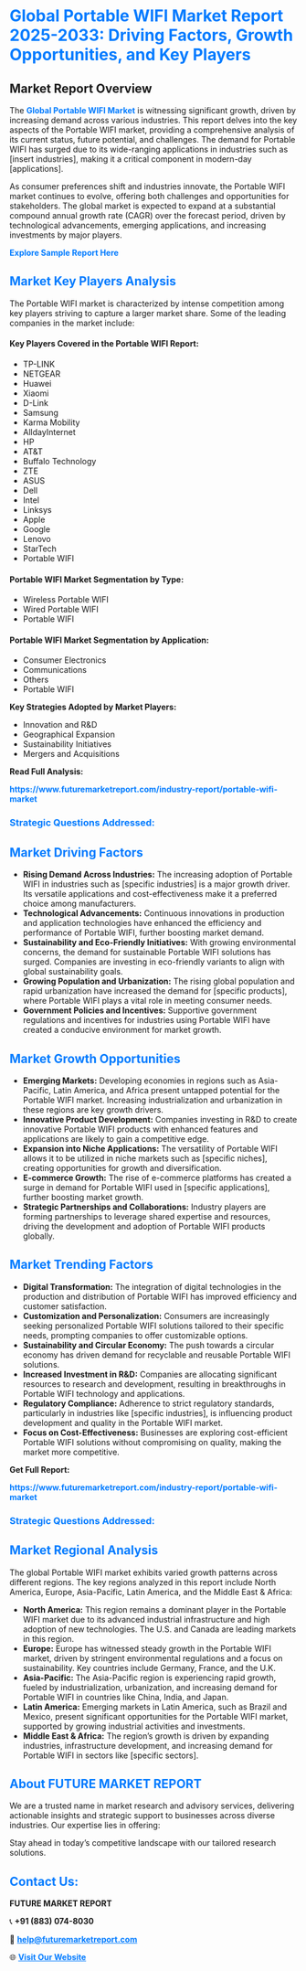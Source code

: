 <h1 style="color: #007BFF;">Global Portable WIFI Market Report 2025-2033: Driving Factors, Growth Opportunities, and Key Players</h1>

<section id="overview">
<h2>Market Report Overview</h2>
<p>The <a href="https://www.futuremarketreport.com/industry-report/portable-wifi-market" style="color: #007BFF; text-decoration: none;"><strong>Global Portable WIFI Market</strong></a> is witnessing significant growth, driven by increasing demand across various industries. This report delves into the key aspects of the Portable WIFI market, providing a comprehensive analysis of its current status, future potential, and challenges. The demand for Portable WIFI has surged due to its wide-ranging applications in industries such as [insert industries], making it a critical component in modern-day [applications].</p>
<p>As consumer preferences shift and industries innovate, the Portable WIFI market continues to evolve, offering both challenges and opportunities for stakeholders. The global market is expected to expand at a substantial compound annual growth rate (CAGR) over the forecast period, driven by technological advancements, emerging applications, and increasing investments by major players.</p>
</section>

<section id="overview">
<p><a href="https://www.futuremarketreport.com/request-sample/reportId=100056" style="color: #007BFF; text-decoration: none;"><strong>Explore Sample Report Here</strong></a></p>
</section>

<section id="key-players">
<h2 style="color: #007BFF;">Market Key Players Analysis</h2>
<p>The Portable WIFI market is characterized by intense competition among key players striving to capture a larger market share. Some of the leading companies in the market include:</p>
<h4>Key Players Covered in the Portable WIFI Report:</h4>
<ul><li>TP-LINK</li><li>NETGEAR</li><li>Huawei</li><li>Xiaomi</li><li>D-Link</li><li>Samsung</li><li>Karma Mobility</li><li>AlldayInternet</li><li>HP</li><li>AT&amp;T</li><li>Buffalo Technology</li><li>ZTE</li><li>ASUS</li><li>Dell</li><li>Intel</li><li>Linksys</li><li>Apple</li><li>Google</li><li>Lenovo</li><li>StarTech</li><li>Portable WIFI</li></ul>
<h4>Portable WIFI Market Segmentation by Type:</h4>
<ul><li>Wireless Portable WIFI</li><li>Wired Portable WIFI</li><li>Portable WIFI</li></ul>

<h4>Portable WIFI Market Segmentation by Application:</h4>
<ul><li>Consumer Electronics</li><li>Communications</li><li>Others</li><li>Portable WIFI</li></ul>
<p><strong>Key Strategies Adopted by Market Players:</strong></p>
<ul>
<li>Innovation and R&D</li>
<li>Geographical Expansion</li>
<li>Sustainability Initiatives</li>
<li>Mergers and Acquisitions</li>
</ul>
</section>

<section>
<p><strong>Read Full Analysis: </strong></p><a href="https://www.futuremarketreport.com/industry-report/portable-wifi-market" style="color: #007BFF; text-decoration: none;"><strong>https://www.futuremarketreport.com/industry-report/portable-wifi-market</strong></a>
<h3 style="color: #007BFF;">Strategic Questions Addressed:</h3>
</section>

<section id="driving-factors">
<h2 style="color: #007BFF;">Market Driving Factors</h2>
<ul>
<li><strong>Rising Demand Across Industries:</strong> The increasing adoption of Portable WIFI in industries such as [specific industries] is a major growth driver. Its versatile applications and cost-effectiveness make it a preferred choice among manufacturers.</li>
<li><strong>Technological Advancements:</strong> Continuous innovations in production and application technologies have enhanced the efficiency and performance of Portable WIFI, further boosting market demand.</li>
<li><strong>Sustainability and Eco-Friendly Initiatives:</strong> With growing environmental concerns, the demand for sustainable Portable WIFI solutions has surged. Companies are investing in eco-friendly variants to align with global sustainability goals.</li>
<li><strong>Growing Population and Urbanization:</strong> The rising global population and rapid urbanization have increased the demand for [specific products], where Portable WIFI plays a vital role in meeting consumer needs.</li>
<li><strong>Government Policies and Incentives:</strong> Supportive government regulations and incentives for industries using Portable WIFI have created a conducive environment for market growth.</li>
</ul>
</section>

<section id="growth-opportunities">
<h2 style="color: #007BFF;">Market Growth Opportunities</h2>
<ul>
<li><strong>Emerging Markets:</strong> Developing economies in regions such as Asia-Pacific, Latin America, and Africa present untapped potential for the Portable WIFI market. Increasing industrialization and urbanization in these regions are key growth drivers.</li>
<li><strong>Innovative Product Development:</strong> Companies investing in R&D to create innovative Portable WIFI products with enhanced features and applications are likely to gain a competitive edge.</li>
<li><strong>Expansion into Niche Applications:</strong> The versatility of Portable WIFI allows it to be utilized in niche markets such as [specific niches], creating opportunities for growth and diversification.</li>
<li><strong>E-commerce Growth:</strong> The rise of e-commerce platforms has created a surge in demand for Portable WIFI used in [specific applications], further boosting market growth.</li>
<li><strong>Strategic Partnerships and Collaborations:</strong> Industry players are forming partnerships to leverage shared expertise and resources, driving the development and adoption of Portable WIFI products globally.</li>
</ul>
</section>

<section id="trending-factors">
<h2 style="color: #007BFF;">Market Trending Factors</h2>
<ul>
<li><strong>Digital Transformation:</strong> The integration of digital technologies in the production and distribution of Portable WIFI has improved efficiency and customer satisfaction.</li>
<li><strong>Customization and Personalization:</strong> Consumers are increasingly seeking personalized Portable WIFI solutions tailored to their specific needs, prompting companies to offer customizable options.</li>
<li><strong>Sustainability and Circular Economy:</strong> The push towards a circular economy has driven demand for recyclable and reusable Portable WIFI solutions.</li>
<li><strong>Increased Investment in R&D:</strong> Companies are allocating significant resources to research and development, resulting in breakthroughs in Portable WIFI technology and applications.</li>
<li><strong>Regulatory Compliance:</strong> Adherence to strict regulatory standards, particularly in industries like [specific industries], is influencing product development and quality in the Portable WIFI market.</li>
<li><strong>Focus on Cost-Effectiveness:</strong> Businesses are exploring cost-efficient Portable WIFI solutions without compromising on quality, making the market more competitive.</li>
</ul>
</section>

<section>
<p><strong>Get Full Report: </strong></p><a href="https://www.futuremarketreport.com/industry-report/portable-wifi-market" style="color: #007BFF; text-decoration: none;"><strong>https://www.futuremarketreport.com/industry-report/portable-wifi-market</strong></a>
<h3 style="color: #007BFF;">Strategic Questions Addressed:</h3>
</section>


<section id="regional-analysis">
<h2 style="color: #007BFF;">Market Regional Analysis</h2>
<p>The global Portable WIFI market exhibits varied growth patterns across different regions. The key regions analyzed in this report include North America, Europe, Asia-Pacific, Latin America, and the Middle East & Africa:</p>
<ul>
<li><strong>North America:</strong> This region remains a dominant player in the Portable WIFI market due to its advanced industrial infrastructure and high adoption of new technologies. The U.S. and Canada are leading markets in this region.</li>
<li><strong>Europe:</strong> Europe has witnessed steady growth in the Portable WIFI market, driven by stringent environmental regulations and a focus on sustainability. Key countries include Germany, France, and the U.K.</li>
<li><strong>Asia-Pacific:</strong> The Asia-Pacific region is experiencing rapid growth, fueled by industrialization, urbanization, and increasing demand for Portable WIFI in countries like China, India, and Japan.</li>
<li><strong>Latin America:</strong> Emerging markets in Latin America, such as Brazil and Mexico, present significant opportunities for the Portable WIFI market, supported by growing industrial activities and investments.</li>
<li><strong>Middle East & Africa:</strong> The region’s growth is driven by expanding industries, infrastructure development, and increasing demand for Portable WIFI in sectors like [specific sectors].</li>
</ul>
</section>

<footer>
<h2 style="color: #007BFF;">About FUTURE MARKET REPORT</h2>
<p>We are a trusted name in market research and advisory services, delivering actionable insights and strategic support to businesses across diverse industries. Our expertise lies in offering:</p>

<p>Stay ahead in today’s competitive landscape with our tailored research solutions.</p>

<h2 style="color: #007BFF;">Contact Us:</h2>
<p><strong>FUTURE MARKET REPORT</strong></p>
<p>📞 <strong>+91 (883) 074-8030</strong></p>
<p>📧 <strong><a href="mailto:help@futuremarketreport.com" style="color: #007BFF;">help@futuremarketreport.com</a></strong></p>
<p>🌐 <strong><a href="https://www.futuremarketreport.com/" style="color: #007BFF;">Visit Our Website</a></strong></p>
</footer>